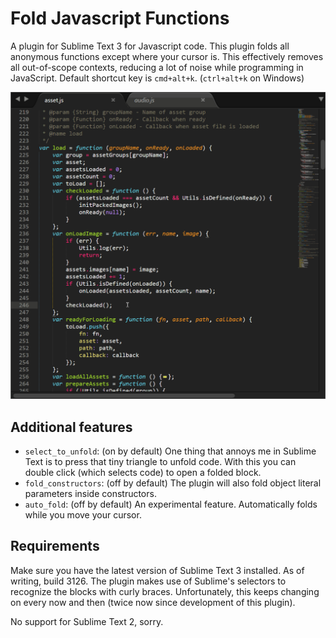 # Fold Javascript Functions 

A plugin for Sublime Text 3 for Javascript code. This plugin folds all anonymous functions except where your cursor is. This effectively removes all out-of-scope contexts, reducing a lot of noise while programming in JavaScript. 
Default shortcut key is ``cmd+alt+k``. (``ctrl+alt+k`` on Windows) 

![Example gif](/image/example.gif?raw=true "Fold all functions out of scope.")

## Additional features

* ``select_to_unfold``: (on by default) One thing that annoys me in Sublime Text is to press that tiny triangle to unfold code. With this you can double click (which selects code) to open a folded block.
* ``fold_constructors``: (off by default) The plugin will also fold object literal parameters inside constructors.
* ``auto_fold``: (off by default) An experimental feature. Automatically folds while you move your cursor. 

## Requirements

Make sure you have the latest version of Sublime Text 3 installed. As of writing, build 3126.
The plugin makes use of Sublime's selectors to recognize the blocks with curly braces. Unfortunately, this keeps changing on every now and then (twice now since development of this plugin).

No support for Sublime Text 2, sorry.